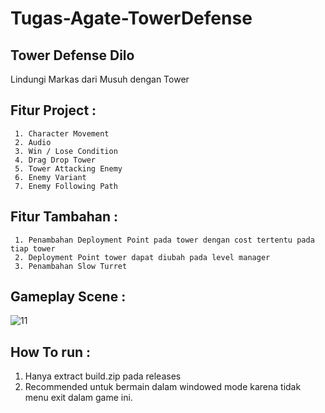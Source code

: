 # Tugas-Agate-TowerDefense

## Tower Defense Dilo
Lindungi Markas dari Musuh dengan Tower

## Fitur Project :
     1.	Character Movement
     2.	Audio
     3.	Win / Lose Condition
     4.	Drag Drop Tower
     5.	Tower Attacking Enemy
     6.	Enemy Variant
     7.	Enemy Following Path


## Fitur Tambahan :
     1. Penambahan Deployment Point pada tower dengan cost tertentu pada tiap tower
     2. Deployment Point tower dapat diubah pada level manager
     3. Penambahan Slow Turret 

## Gameplay Scene :
![11](https://user-images.githubusercontent.com/85096618/134774842-cbacbce7-0e3a-41ab-8a68-0b0f3582b5c6.png)


## How To run :
   1. Hanya extract build.zip pada releases
   2. Recommended untuk bermain dalam windowed mode karena tidak menu exit dalam game ini. 
 
